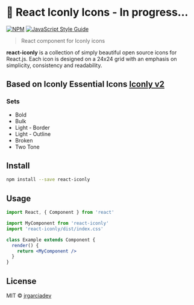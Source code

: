 # 🌈  React Iconly Icons - In progress...

[![NPM](https://img.shields.io/npm/v/react-iconly.svg)](https://www.npmjs.com/package/react-iconly) [![JavaScript Style Guide](https://img.shields.io/badge/code_style-standard-brightgreen.svg)](https://standardjs.com)


> React component for Iconly icons

**react-iconly** is a collection of simply beautiful open source icons for React.js. Each icon is designed on a 24x24 grid with an emphasis on simplicity, consistency and readability.

## Based on Iconly Essential Icons [Iconly v2](https://ui8.net/piqodesign/products/iconly-essential-icons)

### Sets
- Bold
- Bulk 
- Light - Border
- Light - Outline
- Broken 
- Two Tone

## Install

```bash
npm install --save react-iconly
```

## Usage

```jsx
import React, { Component } from 'react'

import MyComponent from 'react-iconly'
import 'react-iconly/dist/index.css'

class Example extends Component {
  render() {
    return <MyComponent />
  }
}
```

## License

MIT © [jrgarciadev](https://github.com/jrgarciadev)
